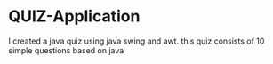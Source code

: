 # QUIZ-Application
I created a java quiz using java swing and awt. this quiz consists of 10 simple questions based on java

